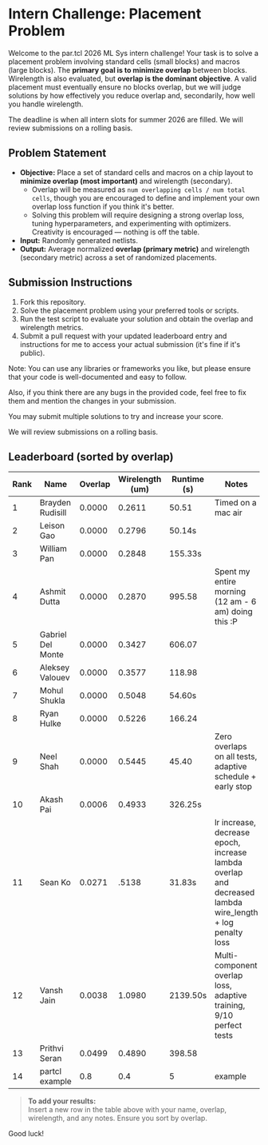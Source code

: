 # Intern Challenge: Placement Problem

Welcome to the par.tcl 2026 ML Sys intern challenge! Your task is to solve a placement problem involving standard cells (small blocks) and macros (large blocks). The **primary goal is to minimize overlap** between blocks. Wirelength is also evaluated, but **overlap is the dominant objective**. A valid placement must eventually ensure no blocks overlap, but we will judge solutions by how effectively you reduce overlap and, secondarily, how well you handle wirelength.

The deadline is when all intern slots for summer 2026 are filled. We will review submissions on a rolling basis.

## Problem Statement

- **Objective:** Place a set of standard cells and macros on a chip layout to **minimize overlap (most important)** and wirelength (secondary).  
  - Overlap will be measured as `num overlapping cells / num total cells`, though you are encouraged to define and implement your own overlap loss function if you think it's better.  
  - Solving this problem will require designing a strong overlap loss, tuning hyperparameters, and experimenting with optimizers. Creativity is encouraged — nothing is off the table.  
- **Input:** Randomly generated netlists.  
- **Output:** Average normalized **overlap (primary metric)** and wirelength (secondary metric) across a set of randomized placements.  

## Submission Instructions

1. Fork this repository.  
2. Solve the placement problem using your preferred tools or scripts.  
3. Run the test script to evaluate your solution and obtain the overlap and wirelength metrics.  
4. Submit a pull request with your updated leaderboard entry and instructions for me to access your actual submission (it's fine if it's public).  

Note: You can use any libraries or frameworks you like, but please ensure that your code is well-documented and easy to follow.  

Also, if you think there are any bugs in the provided code, feel free to fix them and mention the changes in your submission.  

You may submit multiple solutions to try and increase your score.

We will review submissions on a rolling basis. 


## Leaderboard (sorted by overlap)

| Rank | Name            | Overlap     | Wirelength (um) | Runtime (s) | Notes                |
|------|-----------------|-------------|-----------------|-------------|----------------------|
| 1    | Brayden Rudisill  | 0.0000      | 0.2611          | 50.51       |  Timed on a mac air |
| 2    | Leison Gao      | 0.0000      | 0.2796          | 50.14s      |                      |
| 3    | William Pan     | 0.0000      | 0.2848          | 155.33s     |                      |
| 4    | Ashmit Dutta    | 0.0000      | 0.2870          | 995.58      |  Spent my entire morning (12 am - 6 am) doing this :P       |
| 5    | Gabriel Del Monte  | 0.0000      | 0.3427          | 606.07      |                                                              |
| 6    | Aleksey  Valouev| 0.0000      | 0.3577          | 118.98      |                      |
| 7    | Mohul Shukla    | 0.0000      | 0.5048          | 54.60s      |                      |
| 8    | Ryan Hulke      | 0.0000      | 0.5226          | 166.24      |                      |
| 9    | Neel  Shah      | 0.0000      | 0.5445          | 45.40       |  Zero overlaps on all tests, adaptive schedule + early stop |
| 10    | Akash Pai       | 0.0006      | 0.4933          | 326.25s     |                      |
| 11    | Sean Ko         | 0.0271      |  .5138          | 31.83s      | lr increase, decrease epoch, increase lambda overlap and decreased lambda wire_length + log penalty loss |  
| 12    | Vansh Jain      | 0.0038      | 1.0980          | 2139.50s    | Multi-component overlap loss, adaptive training, 9/10 perfect tests |
| 13    | Prithvi Seran   | 0.0499      | 0.4890          | 398.58      |                      |
| 14    | partcl example  | 0.8         | 0.4             | 5           | example              |

> **To add your results:**  
> Insert a new row in the table above with your name, overlap, wirelength, and any notes. Ensure you sort by overlap.

Good luck!